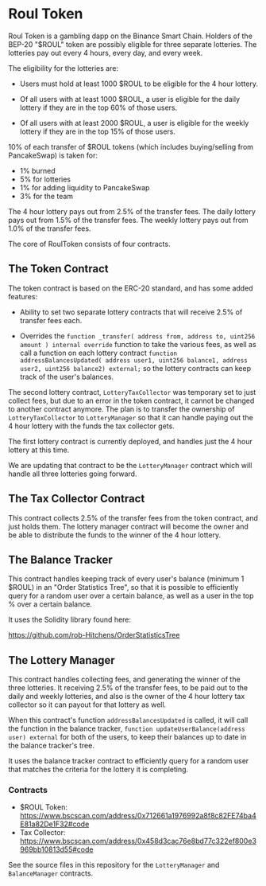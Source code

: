 # Roul Token

Roul Token is a gambling dapp on the Binance Smart Chain. Holders of the BEP-20 "$ROUL" token are possibly eligible for three separate lotteries. The lotteries pay out every 4 hours, every day, and every week.

The eligibility for the lotteries are:

- Users must hold at least 1000 $ROUL to be eligible for the 4 hour lottery.

- Of all users with at least 1000 $ROUL, a user is eligible for the daily lottery if they are in the top 60% of those users.

- Of all users with at least 2000 $ROUL, a user is eligible for the weekly lottery if they are in the top 15% of those users.

10% of each transfer of $ROUL tokens (which includes buying/selling from PancakeSwap) is taken for:

- 1% burned
- 5% for lotteries
- 1% for adding liquidity to PancakeSwap
- 3% for the team

The 4 hour lottery pays out from 2.5% of the transfer fees.
The daily lottery pays out from 1.5% of the transfer fees.
The weekly lottery pays out from 1.0% of the transfer fees.

The core of RoulToken consists of four contracts.


## The Token Contract

The token contract is based on the ERC-20 standard, and has some added features:

- Ability to set two separate lottery contracts that will receive 2.5% of transfer fees each.

- Overrides the `function _transfer(
        address from,
        address to,
        uint256 amount
    ) internal override` function to take the various fees, as well as call a function on each lottery contract `function addressBalancesUpdated(
        address user1,
        uint256 balance1,
        address user2,
        uint256 balance2) external;` so the lottery contracts can keep track of the user's balances.

The second lottery contract, `LotteryTaxCollector` was temporary set to just collect fees, but due to an error in the token contract, it cannot be changed to another contract anymore. The plan is to transfer the ownership of `LotteryTaxCollector` to `LotteryManager` so that it can handle paying out the 4 hour lottery with the funds the tax collector gets.

The first lottery contract is currently deployed, and handles just the 4 hour lottery at this time. 

We are updating that contract to be the `LotteryManager` contract which will handle all three lotteries going forward.

## The Tax Collector Contract

This contract collects 2.5% of the transfer fees from the token contract, and just holds them. The lottery manager contract will become the owner and be able to distribute the funds to the winner of the 4 hour lottery.

## The Balance Tracker

This contract handles keeping track of every user's balance (minimum 1 $ROUL) in an "Order Statistics Tree", so that it is possible to efficiently query for a random user over a certain balance, as well as a user in the top % over a certain balance.

It uses the Solidity library found here:

https://github.com/rob-Hitchens/OrderStatisticsTree

## The Lottery Manager

This contract handles collecting fees, and generating the winner of the three lotteries. It receiving 2.5% of the transfer fees, to be paid out to the daily and weekly lotteries, and also is the owner of the 4 hour lottery tax collector so it can payout for that lottery as well.

When this contract's function `addressBalancesUpdated` is called, it will call the function in the balance tracker, `function updateUserBalance(address user) external` for both of the users, to keep their balances up to date in the balance tracker's tree.

It uses the balance tracker contract to efficiently query for a random user that matches the criteria for the lottery it is completing. 

### Contracts

- $ROUL Token: https://www.bscscan.com/address/0x712661a1976992a8f8c82FE74ba4E81a82De1F32#code
- Tax Collector: https://www.bscscan.com/address/0x458d3cac76e8bd77c322ef800e3969bb10813d55#code

See the source files in this repository for the `LotteryManager` and `BalanceManager` contracts.

